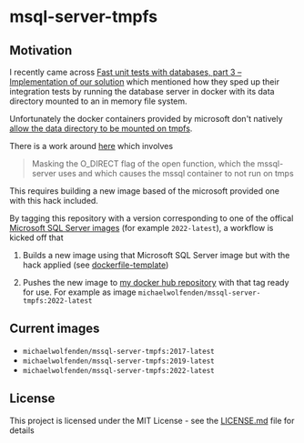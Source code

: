 # msql-server-tmpfs

## Motivation

I recently came across [Fast unit tests with databases, part 3 – Implementation of our solution](https://www.fusonic.net/de/blog/fusonic-test-with-databases-part-3) which mentioned how they sped up their integration tests by running the database server in docker with its data directory mounted to an in memory file system.

Unfortunately the docker containers provided by microsoft don't natively [allow the data directory to be mounted on tmpfs](https://github.com/microsoft/mssql-docker/issues/110).

There is a work around [here](https://github.com/t-oster/mssql-docker-zfs/) which involves

> Masking the O_DIRECT flag of the open function, which the mssql-server uses and which causes the mssql container to not run on tmps

This requires building a new image based of the microsoft provided one with this hack included.

By tagging this repository with a version corresponding to one of the offical [Microsoft SQL Server images](https://hub.docker.com/_/microsoft-mssql-server) (for example `2022-latest`), a workflow is kicked off that

1. Builds a new image using that Microsoft SQL Server image but with the hack applied (see [dockerfile-template](dockerfile-template))

2. Pushes the new image to [my docker hub repository](https://hub.docker.com/r/michaelwolfenden/mssql-server-tmpfs/) with that tag ready for use. For example as image `michaelwolfenden/mssql-server-tmpfs:2022-latest`

## Current images

-   `michaelwolfenden/mssql-server-tmpfs:2017-latest`
-   `michaelwolfenden/mssql-server-tmpfs:2019-latest`
-   `michaelwolfenden/mssql-server-tmpfs:2022-latest`

## License

This project is licensed under the MIT License - see the [LICENSE.md](LICENSE.md) file for details
